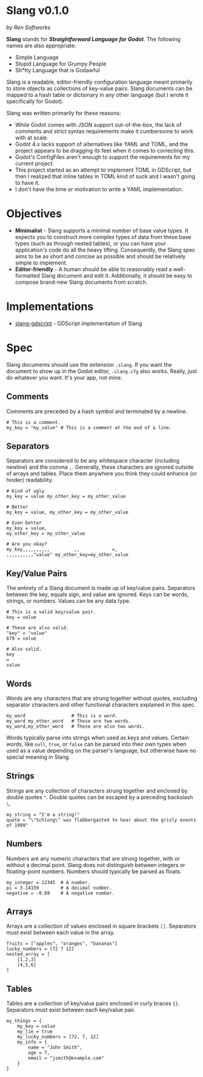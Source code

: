 # Slang v0.1.0
*by Ren Softworks*

**Slang** stands for ***Straightforward Language for Godot***. The following names are also appropriate:
- Simple Language
- Stupid Language for Grumpy People
- Sh\*tty Language that is Godawful

Slang is a readable, editor-friendly configuration language meant primarily to store objects as collections of key-value pairs. Slang documents can be mapped to a hash table or dictionary in any other language (but I wrote it specifically for Godot). 

Slang was written primarily for these reasons:
- While Godot comes with JSON support out-of-the-box, the lack of comments and strict syntax requirements make it cumbersome to work with at scale.
- Godot 4.x lacks support of alternatives like YAML and TOML, and the project appears to be dragging its feet when it comes to correcting this.
- Godot's ConfigFiles aren't enough to support the requirements for my current project.
- This project started as an attempt to implement TOML in GDScript, but then I realized that inline tables in TOML kind of suck and I wasn't going to have it.
- I don't have the time or motivation to write a YAML implementation.
# Objectives

- **Minimalist** - Slang supports a minimal number of base value types. It expects you to construct more complex types of data from these base types (such as through nested tables), or you can have your application's code do all the heavy lifting. Consequently, the Slang spec aims to be as short and concise as possible and should be relatively simple to implement.
- **Editor-friendly** - A human should be able to reasonably read a well-formatted Slang document and edit it. Additionally, it should be easy to compose brand-new Slang documents from scratch.
# Implementations

- [slang-gdscript](https://github.com/rensoftworks/slang-gdscript) - GDScript implementation of Slang

# Spec

Slang documents should use the extension `.slang`. If you want the document to show up in the Godot editor, `.slang.cfg` also works. Really, just do whatever you want. It's your app, not mine.
## Comments

Comments are preceded by a hash symbol and terminated by a newline.

```
# This is a comment.
my_key = "my_value" # This is a comment at the end of a line.
```
## Separators

Separators are considered to be any whitespace character (including newline) and the comma `,`. Generally, these characters are ignored outside of arrays and tables. Place them anywhere you think they could enhance (or hinder) readability.

```
# Kind of ugly
my_key = value my_other_key = my_other_value

# Better
my_key = value, my_other_key = my_other_value

# Even better
my_key = value, 
my_other_key = my_other_value

# Are you okay?
my_key,,,,,,,,,,         ,,            =,
,,,,,,,,,,"value" my_other_key=my_other_value
```
## Key/Value Pairs

The entirety of a Slang document is made up of key/value pairs. Separators between the key, equals sign, and value are ignored. Keys can be words, strings, or numbers. Values can be any data type.

```
# This is a valid key/value pair.
key = value

# These are also valid.
"key" = "value"
679 = value

# Also valid.
key
=
value
```
## Words

Words are any characters that are strung together without quotes, excluding separator characters and other functional characters explained in this spec. 

```
my_word                 # This is a word.
my_word my_other_word   # These are two words.
my_word,my_other_word   # These are also two words.
```

Words typically parse into strings when used as keys and values. Certain words, like `null`, `true`, or `false` can be parsed into their own types when used as a value depending on the parser's language, but otherwise have no special meaning in Slang.
## Strings

Strings are any collection of characters strung together and enclosed by double quotes `"`. Double quotes can be escaped by a preceding backslash `\`.

```
my_string = "I'm a string!"
quote = "\"Schlong\" was flabbergasted to hear about the grisly events of 1999"
```
## Numbers

Numbers are any numeric characters that are strung together, with or without a decimal point. Slang does not distinguish between integers or floating-point numbers. Numbers should typically be parsed as floats.

```
my_integer = 12345  # A number.
pi = 3.14159        # A decimal number.
negative = -0.69    # A negative number.
```
## Arrays

Arrays are a collection of values enclosed in square brackets `[]`. Separators must exist between each value in the array.

```
fruits = ["apples", "oranges", "bananas"]
lucky_numbers = [72 7 12]
nested_array = [
	[1,2,3]
	[4,5,6]
]
```
## Tables

Tables are a collection of key/value pairs enclosed in curly braces `{}`. Separators must exist between each key/value pair.

```
my_things = {
	my_key = value
	my_lie = true
	my_lucky_numbers = [72, 7, 12]
	my_info = {
		name = "John Smith",
		age = 7,
		email = "jsmith@example.com"
	}
}
```
